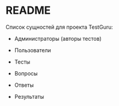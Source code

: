# README

Список сущностей для проекта TestGuru:

* Администраторы (авторы тестов)

* Пользователи

* Тесты

* Вопросы

* Ответы

* Результаты

<!-- This README would normally document whatever steps are necessary to get the
application up and running.

Things you may want to cover:

* Ruby version

* System dependencies

* Configuration

* Database creation

* Database initialization

* How to run the test suite

* Services (job queues, cache servers, search engines, etc.)

* Deployment instructions

* ... -->

